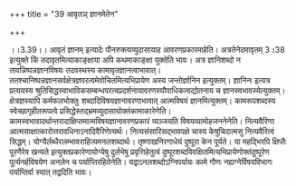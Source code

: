 +++
title = "39 आवृतञ् ज्ञानमेतेन"

+++
  
  
।।3.39।। आवृतं ज्ञानम् इत्यादेः पौनरुक्त्यव्युदासायाह आवरणप्रकारमाहेति।
अत्रतेनेदमावृतम् 3।38 इत्युक्ते किं तदावृतमित्याकाङ्क्षाया अपि
कथमाकाङ्क्षा युक्तेति भावः। अत्र ज्ञानिशब्दो न तावन्निष्पन्नज्ञानविषयः
तदवस्थस्य कामावृतज्ञानत्वाभावात्।
ततश्चानिष्पन्नज्ञानसर्वक्षेत्रज्ञपरत्वमेवोचितमित्यभिप्रायेण अस्य
जन्तोर्ज्ञानिन इत्युक्तम्। ज्ञानिनः इत्यत्र प्रत्ययस्य
श्रुतिसिद्धस्वाभाविकसम्बन्धपरत्वप्रदर्शनायावरणस्यौपाधिकत्वद्योतनाय च
ज्ञानस्वभावस्येत्युक्तम्। क्षेत्रज्ञस्यापि कर्मफलभोक्तुः
शब्दादिविषयज्ञानावरणाभावात् आत्मविषयं ज्ञानमित्युक्तम्। कामरूपशब्दस्य
स्वेच्छागृहीतरूपत्वे प्रसिद्धेस्तद्भ्रमव्युदासायोक्तंकामाकारेणेति।
कामस्वभावादर्थान्तरादाक्षिप्तमात्मविषयज्ञानावरणप्रकारं व्यञ्जयति
विषयव्यामोहजननेनेति। नित्यवैरिणा
आत्मसाक्षात्कारोत्तरावधिनाऽनादिवैरिणेत्यर्थः। नित्यसंसारिसद्भावपक्षे
चास्य केषुचिदात्मसु नित्यवैरित्वं सिद्धम्।
योग्यैर्लब्धैरलम्भावराहित्यमनलशब्दार्थः। तृष्णाखनिरगाधेयं दुष्पूरा केन
पूर्यते। या महद्भिरपि क्षिप्तैः पूरणैरेव खन्यते
इत्युक्तप्रकारेणायोग्येषु दुर्लभेषु प्रवृत्तिहेतुत्वं
दुष्पूरशब्दविवक्षितमित्यभिप्रायेणोक्तंदुष्पूरेण पूर्त्यनर्हविषयेण अनलेन
च पर्याप्तिरहितेनेति। यद्वाऽनलशब्दोऽग्निपर्यायः कामे गौणः
नह्यग्नेर्विषयविभागः पर्याप्तिर्वा स्यात् तद्वदिति भावः।  
  
